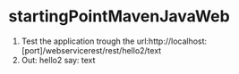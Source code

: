 # startingPointMavenJavaWeb

1. Test the application trough the url:http://localhost:[port]/webservicerest/rest/hello2/text
2. Out: hello2 say: text
